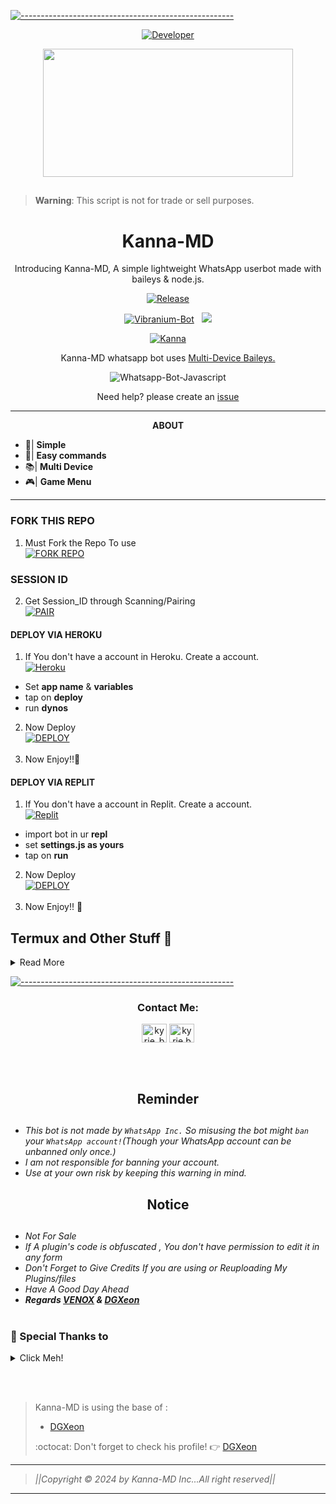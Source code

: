 [![-----------------------------------------------------](https://raw.githubusercontent.com/andreasbm/readme/master/assets/lines/colored.png)](#table-of-contents)
<p align="center">
  <a href="https://github.com/V-E-N-O-X"><img title="Developer" src="https://img.shields.io/badge/Author-VENOX-pink.svg?style=for-the-badge&logo=github" /></a>
</p>
<p align="center">
  <img border-radius: 15px src="https://i.pinimg.com/originals/42/e7/c5/42e7c5705737429652db3b8410cbec13.gif" width="400" height="205"/>
  
  
## 
> **Warning**: This script is not for trade or sell purposes.

<h1 align="center"> Kanna-MD </h1> 
<p align="center"> Introducing Kanna-MD,  A simple lightweight WhatsApp userbot made with baileys & node.js. </p>
<p align="center">
  <a href="https://github.com/V-E-N-O-X"><img title="Release" src="https://img.shields.io/badge/Version-%201.0.1-pink.svg?style=for-the-badge&logo=whatsapp" /></a>
</p>

<p align="center">
<a href="https://www.youtube.com/c/infinite9452"><img title="Vibranium-Bot" src="https://img.shields.io/static/v1?label=Language&message=English&style=flat-square&color=pink"></a> &nbsp;
  <img src="https://komarev.com/ghpvc/?username=Vibranium-Bot&label=VIEWS&style=flat-square&color=green" />
</p>
<p align="center">
 <a href="https://chat.whatsapp.com/Ly8r369gRm0K3UAqM5Sr93"><img title="Kanna" src="https://img.shields.io/badge/Whatshapp GC-pink?colorA=%FFC0CB&colorB=%23017e40&style=for-the-badge"></a>
</p>

<p align="center"> Kanna-MD whatsapp bot uses
  <a href="https://github.com/adiwajshing/Baileys">Multi-Device Baileys.</a>
</p>
<p align="center">
  <img title="Whatsapp-Bot-Javascript" src="https://img.shields.io/badge/Javascript-363303?style=for-the-badge&logo=javascript&logoColor=c6c631"></img>
</p>
<p align="center">Need help? please create an <a href="https://github.com/V-E-N-O-X/Kanna-MD/issues">issue</a></p>

***

<p align="center">
<strong>ABOUT</strong>
</p>

- 🔖| **Simple**
- 🏮| **Easy commands**
- 📚| **Multi Device**
- 🎮| **Game Menu**
  

---------

### FORK THIS REPO

1. Must Fork the Repo To use
   <br> 
<a href="https://github.com/V-E-N-O-X/Kanna-MD/fork"><img title="FORK REPO" src="https://img.shields.io/badge/FORK REPO-h?color=black&style=for-the-badge&logo=github"></a>


### SESSION ID

2. Get Session_ID through Scanning/Pairing
   <br>
<a href='#letmemake' target="_blank"><img alt='PAIR' src='https://img.shields.io/badge/Session_ID-100000?style=for-the-badge&logo=scan&logoColor=white&labelColor=black&color=black'/></a>

#### DEPLOY VIA HEROKU

1. If You don't have a account in Heroku. Create a account.
    <br>
<a href='https://heroku.com' target="_blank"><img alt='Heroku' src='https://img.shields.io/badge/-Create-black?style=for-the-badge&logo=heroku'/></a>
- Set **app name** & **variables**
- tap on **deploy**
- run **dynos**
   
2. Now Deploy
    <br>
<a href='#' target="_blank"><img alt='DEPLOY' src='https://img.shields.io/badge/-DEPLOY-black?style=for-the-badge&logo=heroku'/></a>
    <br><br>
3. Now Enjoy!!🐧


#### DEPLOY VIA REPLIT

1. If You don't have a account in Replit. Create a account.
    <br>
<a href='https://www.replit.com/' target="_blank"><img alt='Replit' src='https://img.shields.io/badge/-Create-black?style=for-the-badge&logo=replit'/></a>
- import bot in ur **repl**
- set **settings.js as yours**
- tap on **run**
2. Now Deploy
    <br>
<a href='https://replit.com/github/V-E-N-O-X/Kanna-MD' target="_blank"><img alt='DEPLOY' src='https://img.shields.io/badge/-DEPLOY-black?style=for-the-badge&logo=replit'/></a>
    <br><br>
3. Now Enjoy!! 🐧


## Termux and Other Stuff 🎐

      
<details close>
<summary>Read More</summary>

<br>

- Termux/Ssh/Ubuntu 🎍

```

apt update
apt upgrade
pkg update && pkg upgrade
pkg install bash
pkg install libwebp
pkg install git -y
pkg install nodejs -y 
pkg install ffmpeg -y 
pkg install wget
pkg install imagemagick -y
git clone https://github.com/V-E-N-O-X/Kanna-MD
cd Kanna-MD
yarn install
npm start
```

- about termux 24/7 🚩

```
npm i -g pm2 && pm2 start index.js && pm2 save && pm2 logs
```

- about Vps and self hosting

```
apt install nodejs 
apt install git 
apt apt install ffmpeg 
apt apt install libwebp 
apt apt install imagrmagick
apt install bash
git clone https://github.com/V-E-N-O-X/Kanna-MD
cd Kanna-MD
npm start
```
  </details> 
  
[![-----------------------------------------------------](https://raw.githubusercontent.com/andreasbm/readme/master/assets/lines/colored.png)](#table-of-contents)
<br>
 <h3 align="center">Contact Me:</h3>
<p align="center">
<a href="https://wa.me/8801853262586" target="blank"><img align="center" src="https://cdn.jsdelivr.net/npm/simple-icons@3.0.1/icons/whatsapp.svg" alt="kyrie_baran" height="30" width="40" /></a>
<a href="https://instagram.com/sla.sher_" target="blank"><img align="center" src="https://cdn.jsdelivr.net/npm/simple-icons@3.0.1/icons/instagram.svg" alt="kyrie.baran" height="30" width="40" /></a>
</p>

<br><br>



<h2 align="center"> Reminder
</h2>
   
## 
- *This bot is not made by `WhatsApp Inc.` So misusing the bot might `ban` your `WhatsApp account!`(Though your WhatsApp account can be unbanned only once.)*
- *I am not responsible for banning your account.*
- *Use at your own risk by keeping this warning in mind.*


<h2 align="center"> Notice
</h2>
   
## 
- *Not For Sale*
- *If A plugin's code is obfuscated , You don't have permission to edit it in any form*
- *Don't Forget to Give Credits If you are using or Reuploading My Plugins/files*
- *Have A Good Day Ahead*
- ***Regards [VENOX](https://github.com/V-E-N-O-X) & [DGXeon](https://github.com/DGXeon)***
<br><br>

### 🎀 Special Thanks to

<details close>
<summary>Click Meh!</summary>

<br>

* [`DGXeon`](https://github.com/DGXeon)
* [`GURU-SER`](https://github.com/Guru322)
* [`SuhailTech`](https://github.com/SuhailTechInfo)
* [`HYNO`](https://github.com/HyNO-Ir)

* ## Contributors and Testers

- **Syntax** 🚩
- **SID** 🚩

 </details>
 
 <br><br>
 
 >Kanna-MD is using the base of :
>- [DGXeon](https://github.com/DGXeon)
>
> :octocat: Don't forget to check his profile! :point_right: [DGXeon](https://github.com/DGXeon)

</p>

____________________________________________

> *||Copyright © 2024 by Kanna-MD Inc...All right reserved||*

____________________________________________